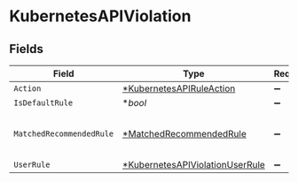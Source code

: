 # KubernetesAPIViolation


## Fields

| Field                                                                                    | Type                                                                                     | Required                                                                                 | Description                                                                              |
| ---------------------------------------------------------------------------------------- | ---------------------------------------------------------------------------------------- | ---------------------------------------------------------------------------------------- | ---------------------------------------------------------------------------------------- |
| `Action`                                                                                 | [*KubernetesAPIRuleAction](../../models/shared/kubernetesapiruleaction.md)               | :heavy_minus_sign:                                                                       | N/A                                                                                      |
| `IsDefaultRule`                                                                          | **bool*                                                                                  | :heavy_minus_sign:                                                                       | N/A                                                                                      |
| `MatchedRecommendedRule`                                                                 | [*MatchedRecommendedRule](../../models/shared/matchedrecommendedrule.md)                 | :heavy_minus_sign:                                                                       | recommended rule that might reduce potential risk                                        |
| `UserRule`                                                                               | [*KubernetesAPIViolationUserRule](../../models/shared/kubernetesapiviolationuserrule.md) | :heavy_minus_sign:                                                                       | N/A                                                                                      |